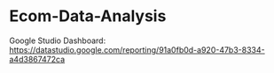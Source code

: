 # Ecom-Data-Analysis

Google Studio Dashboard: https://datastudio.google.com/reporting/91a0fb0d-a920-47b3-8334-a4d3867472ca
